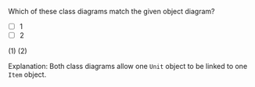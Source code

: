 <panel header="{{ icon_Q_A }} Which class diagrams match the object diagram?">
<question>

Which of these class diagrams match the given object diagram?

<pic src="{{baseUrl}}/uml/miscellaneous/objectVsClassDiagrams/images/exerciseDiagram.png" height="330" />
<p/>

- [ ] 1
- [ ] 2

<div slot="answer">

(1) (2)

Explanation: Both class diagrams allow one `Unit` object to be linked to one `Item` object.

</div>
</question>
</panel>
